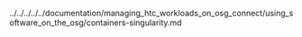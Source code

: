 ../../../../../documentation/managing_htc_workloads_on_osg_connect/using_software_on_the_osg/containers-singularity.md